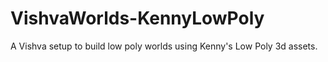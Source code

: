 # VishvaWorlds-KennyLowPoly
A Vishva setup to build low poly worlds using Kenny's Low Poly 3d assets.
